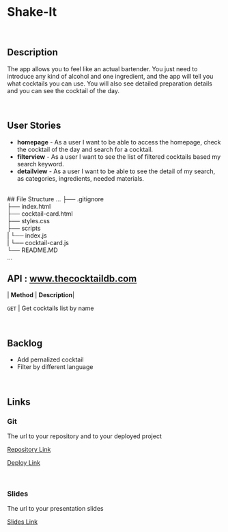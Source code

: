 # Shake-It

<br>


## Description

The app allows you to feel like an actual bartender. You just need to introduce any kind of alcohol and one ingredient, and the app will tell you what cocktails you can use. You will also see detailed preparation details and you can see the cocktail of the day.

<br>

## User Stories

- **homepage** - As a user I want to be able to access the homepage, check the cocktail of the day and search for a cocktail.
- **filterview** - As a user I want to see the list of filtered cocktails based my search keyword.
- **detailview** - As a user I want to be able to see the detail of my search, as categories, ingredients, needed materials.

<br>
## File Structure
...
├── .gitignore<br>
├── index.html<br>
├── cocktail-card.html<br>
├── styles.css<br>
├── scripts<br>
|   └── index.js<br>
|   └── cocktail-card.js<br>
└── README.MD<br>
...
<br>



## API : www.thecocktaildb.com


| **Method** | **Description**|

 `GET`      | Get cocktails list by name       

<br>



## Backlog
- Add pernalized cocktail
- Filter by different language


<br>



## Links


### Git

The url to your repository and to your deployed project

[Repository Link](https://github.com/barbara-carnieri/Shake-It.git)

[Deploy Link](https://barbara-carnieri.github.io/Shake-It/)


<br>


### Slides

The url to your presentation slides

[Slides Link](https://docs.google.com/presentation/d/1VQcplyUKY1oQ4eF-rlm9Gi38xYvVMQAw8kzCDDXvUEA/edit?usp=sharing)
